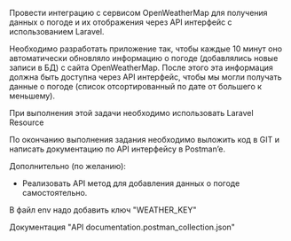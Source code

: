 Провести интеграцию с сервисом OpenWeatherMap для получения данных о погоде и их отображения через API интерфейс с использованием Laravel.

Необходимо разработать приложение так, чтобы каждые 10 минут оно автоматически обновляло информацию о погоде (добавлялись новые записи в БД) с сайта OpenWeatherMap. После этого эта информация должна быть доступна через API интерфейс, чтобы мы могли получать данные о погоде (список отсортированный по дате от большего к меньшему).

При выполнения этой задачи необходимо использовать Laravel Resource

По окончанию выполнения задания необходимо выложить код в GIT и написать документацию по API интерфейсу в Postman’e. 


Дополнительно (по желанию):
- Реализовать API метод для добавления данных о погоде самостоятельно. 


В файл env надо добавить ключ "WEATHER_KEY"

Документация "API documentation.postman_collection.json"